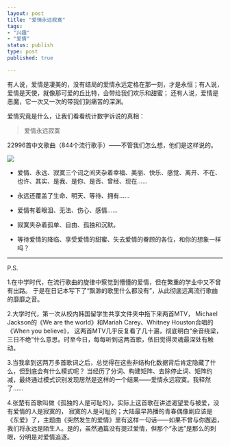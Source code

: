 ```yaml
--- 
layout: post
title: "爱情永远寂寞"
tags: 
- "兴趣"
- "爱情"
status: publish
type: post
published: true

---
```

有人说，爱情是凄美的，没有结局的爱情永远定格在那一刻，才是永恒；有人说，爱情是天使，就像那可爱的丘比特，会带给我们欢乐和甜蜜；
还有人说，爱情是恶魔，它一次又一次的带我们到痛苦的深渊。

爱情究竟是什么，让我们看看统计数字诉说的真相：

>爱情永远寂寞


22996首中文歌曲（844个流行歌手）——不管我们怎么想，他们是这样说的。

![](http://i.imgur.com/tZldp.png)


* 爱情、永远、寂寞三个词之间夹杂着幸福、美丽、快乐、感觉、离开、不在、也许、其实、是我、是你、是否、曾经、现在……

* 永远还覆盖了生命、明天、等待、拥有……

* 爱情有着眼泪、无法、伤心、感情……

* 寂寞夹杂着孤单、自由、孤独和沉默。

* 等待爱情的降临、享受爱情的甜蜜、失去爱情的眷顾的各位，和你的想象一样吗？

-----

P.S.

1.在中学时代，在流行歌曲的旋律中察觉到懵懂的爱情，但在繁重的学业中又不曾有出路。
于是在日记本写下了“飘渺的歌里什么都没有”，从此彻底远离流行歌曲的靡靡之音。

2.大学时代，第一次从校内韩国留学生共享文件夹中拖下来两首MTV，
Michael Jackson的《We are the world》和Mariah Carey、Whitney Houston合唱的《When you believe》，
这两首MTV几乎反复看了几十遍，彻底明白“余音绕梁，三日不绝”什么意思。时至今日，每每听到这两首歌，依旧觉得灵魂最深处有触动。

3.当我拿到这两万多首歌词之后，总觉得在这些非结构化数据背后肯定隐藏了什么，但到底会有什么模式呢？
当经历了分词、构建矩阵、去除停止词、矩阵约减，最终通过模式识别发现居然是这样的一个结果——爱情永远寂寞。我释然了……

4.张楚有首歌叫做《孤独的人是可耻的》，实际上这首歌在讲述渴望爱与被爱，没有爱情的人是寂寞的，
寂寞的人是可耻的；大陆最早热播的青春偶像剧应该是《东爱》了，主题曲《突然发生的爱情》里有这样一句话——如果不曾与你邂逅，
我们将永远是陌生人。是的，虽然通篇没有提过爱情，但那个“永远”是那么的刺眼，分明是对爱情追逐。
